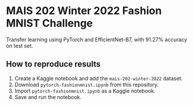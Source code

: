 # MAIS 202 Winter 2022 Fashion MNIST Challenge
Transfer learning using PyTorch and EfficientNet-B7, with 91.27% accuracy on test set.

<h2>How to reproduce results</h2>
<ol>
  <li>Create a Kaggle notebook and add the <code>mais-202-winter-2022</code> dataset.</li>
  <li>Download <code>pytorch-fashionmnist.ipynb</code> from this repository.</li>
  <li>Import <code>pytorch-fashionmnist.ipynb</code> as a Kaggle notebook.</li>
  <li>Save and run the notebook.</li>
</ol>
